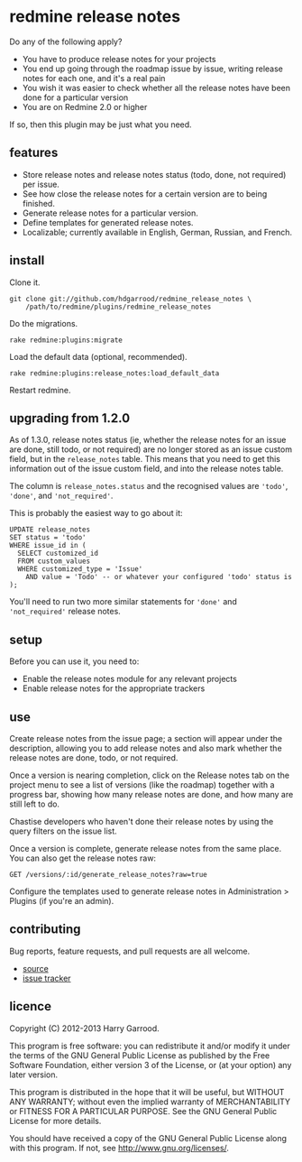 # redmine release notes

Do any of the following apply?

* You have to produce release notes for your projects
* You end up going through the roadmap issue by issue, writing release notes
  for each one, and it's a real pain
* You wish it was easier to check whether all the release notes have been done
  for a particular version
* You are on Redmine 2.0 or higher

If so, then this plugin may be just what you need.

## features

* Store release notes and release notes status (todo, done, not required) per
  issue.
* See how close the release notes for a certain version are to being finished.
* Generate release notes for a particular version.
* Define templates for generated release notes.
* Localizable; currently available in English, German, Russian, and French.

## install

Clone it.

    git clone git://github.com/hdgarrood/redmine_release_notes \
        /path/to/redmine/plugins/redmine_release_notes

Do the migrations.

    rake redmine:plugins:migrate

Load the default data (optional, recommended).

    rake redmine:plugins:release_notes:load_default_data

Restart redmine.

## upgrading from 1.2.0

As of 1.3.0, release notes status (ie, whether the release notes for an issue
are done, still todo, or not required) are no longer stored as an issue custom
field, but in the `release_notes` table. This means that you need to get this
information out of the issue custom field, and into the release notes table.

The column is `release_notes.status` and the recognised values are `'todo'`,
`'done'`, and `'not_required'`.

This is probably the easiest way to go about it:

    UPDATE release_notes
    SET status = 'todo'
    WHERE issue_id in (
      SELECT customized_id
      FROM custom_values
      WHERE customized_type = 'Issue'
        AND value = 'Todo' -- or whatever your configured 'todo' status is
    );

You'll need to run two more similar statements for `'done'` and
`'not_required'` release notes.

## setup

Before you can use it, you need to:

* Enable the release notes module for any relevant projects
* Enable release notes for the appropriate trackers

## use

Create release notes from the issue page; a section will appear under the
description, allowing you to add release notes and also mark whether the
release notes are done, todo, or not required.

Once a version is nearing completion, click on the Release notes tab on the
project menu to see a list of versions (like the roadmap) together with a
progress bar, showing how many release notes are done, and how many are still
left to do.

Chastise developers who haven't done their release notes by using the query
filters on the issue list.

Once a version is complete, generate release notes from the same place. You can
also get the release notes raw:

    GET /versions/:id/generate_release_notes?raw=true

Configure the templates used to generate release notes in Administration >
Plugins (if you're an admin).

## contributing

Bug reports, feature requests, and pull requests are all welcome.

* [source](https://github.com/hdgarrood/redmine_release_notes)
* [issue tracker](https://github.com/hdgarrood/redmine_release_notes/issues)

## licence

Copyright (C) 2012-2013 Harry Garrood.

This program is free software: you can redistribute it and/or modify it under
the terms of the GNU General Public License as published by the Free Software
Foundation, either version 3 of the License, or (at your option) any later
version.

This program is distributed in the hope that it will be useful, but WITHOUT ANY
WARRANTY; without even the implied warranty of MERCHANTABILITY or FITNESS FOR A
PARTICULAR PURPOSE. See the GNU General Public License for more details.

You should have received a copy of the GNU General Public License along with
this program. If not, see <http://www.gnu.org/licenses/>.
